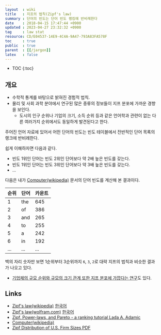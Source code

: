 ```yaml
---
layout  : wiki
title   : 지프의 법칙(Zipf's law)
summary : 단어의 빈도는 단어 빈도 랭킹에 반비례한다
date    : 2018-04-15 17:47:44 +0900
updated : 2023-04-27 23:32:32 +0900
tag     : law stat
resource: CD/E04537-14E9-4C4A-9A47-793A83FA578F
toc     : true
public  : true
parent  : [[/jargon]]
latex   : false
---
```

* TOC
{:toc}

## 개요

* 수학적 통계를 바탕으로 밝혀진 경험적 법칙.
* 물리 및 사회 과학 분야에서 연구된 많은 종류의 정보들이 지프 분포에 가까운 경향을 보인다.
    * 도시의 인구 순위나 기업의 크기, 소득 순위 등과 같은 언어학과 관련이 없는 다른 여러가지 순위에서도 동일하게 발견된다고 한다.

>
주어진 언어 자료에 있어서 어떤 단어의 빈도는 빈도 테이블에서 전반적인 단어 목록의 랭크에 반비례한다.

쉽게 이해하자면 다음과 같다.

* 빈도 1위인 단어는 빈도 2위인 단어보다 약 2배 높은 빈도를 갖는다.
* 빈도 1위인 단어는 빈도 3위인 단어보다 약 3배 높은 빈도를 갖는다.
* ...

다음은 내가 [Computer(wikipedia)](https://en.wikipedia.org/wiki/Computer ) 문서의 단어 빈도를 계산해 본 결과이다.

| 순위 | 단어 | 카운트 |
|------|------|--------|
| 1    | the  | 645    |
| 2    | of   | 386    |
| 3    | and  | 265    |
| 4    | to   | 255    |
| 5    | a    | 242    |
| 6    | in   | 192    |
| ...  | ...  | ...    |

백의 자리 숫자만 보면 1순위부터 3순위까지 `6`, `3`, `2`로 대략 지프의 법칙과 비슷한 결과가 나오고 있다.

* [기업체의 규모 순위와 규모의 크기 관계 또한 지프 분포에 가깝다는 연구](http://science.sciencemag.org/content/293/5536/1818/tab-pdf )도 있다.


## Links

* [Zipf's law(wikipedia)](https://en.wikipedia.org/wiki/Zipf%27s_law ) [한국어](https://ko.wikipedia.org/wiki/%EC%A7%80%ED%94%84%EC%9D%98_%EB%B2%95%EC%B9%99 )
* [Zipf's law(wolfram.com)](https://www.wolfram.com/language/11/text-and-language-processing/zipfs-law.en.html?footer=lang) [한국어](https://www.wolfram.com/language/11/text-and-language-processing/zipfs-law.ko.html?footer=lang )
* [Zipf, Power-laws, and Pareto - a ranking tutorial Lada A. Adamic](http://www.hpl.hp.com/research/idl/papers/ranking/ranking.html )
* [Computer(wikipedia)](https://en.wikipedia.org/wiki/Computer )
* [Zipf Distribution of U.S. Firm Sizes ](http://science.sciencemag.org/content/293/5536/1818/tab-pdf ) [PDF](http://www2.econ.iastate.edu/tesfatsi/USFirmSizesAreZipfDistributed.RAxtell2001.pdf )
